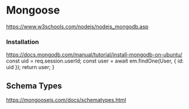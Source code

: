 # Mongoose

https://www.w3schools.com/nodejs/nodejs_mongodb.asp



### Installation


https://docs.mongodb.com/manual/tutorial/install-mongodb-on-ubuntu/    const uid = req.session.userId;
    const user = await em.findOne(User, { id: uid });
    return user;
}


## Schema Types

https://mongoosejs.com/docs/schematypes.html 